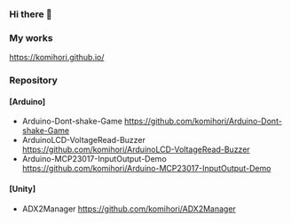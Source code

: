 ### Hi there 👋
### My works
https://komihori.github.io/
### Repository
#### [Arduino]
* Arduino-Dont-shake-Game https://github.com/komihori/Arduino-Dont-shake-Game
* ArduinoLCD-VoltageRead-Buzzer https://github.com/komihori/ArduinoLCD-VoltageRead-Buzzer
* Arduino-MCP23017-InputOutput-Demo https://github.com/komihori/Arduino-MCP23017-InputOutput-Demo
#### [Unity]
* ADX2Manager https://github.com/komihori/ADX2Manager
<!--
**komihori/komihori** is a ✨ _special_ ✨ repository because its `README.md` (this file) appears on your GitHub profile.

Here are some ideas to get you started:

- 🔭 I’m currently working on ...
- 🌱 I’m currently learning ...
- 👯 I’m looking to collaborate on ...
- 🤔 I’m looking for help with ...
- 💬 Ask me about ...
- 📫 How to reach me: ...
- 😄 Pronouns: ...
- ⚡ Fun fact: ...
-->
